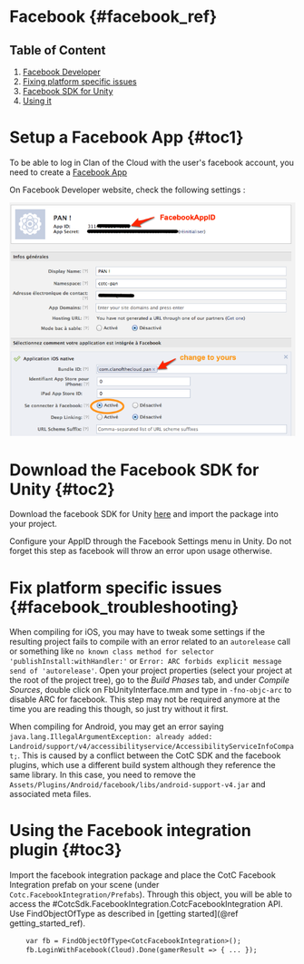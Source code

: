 Facebook {#facebook_ref}
========

## Table of Content

1. [Facebook Developer](#toc1)
2. [Fixing platform specific issues](#facebook_troubleshooting)
3. [Facebook SDK for Unity](#toc2)
4. [Using it](#toc3)

# Setup a Facebook App {#toc1}

To be able to log in Clan of the Cloud with the user's facebook account, you need to create a [Facebook App](http://developers.facebook.com/)

On Facebook Developer website, check the following settings :

![Facebook Settings](./img/FacebookDevelopers.png)

# Download the Facebook SDK for Unity {#toc2}

Download the facebook SDK for Unity [here](https://developers.facebook.com/docs/unity/) and import the package into your project.

Configure your AppID through the Facebook Settings menu in Unity. Do not forget this step as facebook will throw an error upon usage otherwise.

# Fix platform specific issues {#facebook_troubleshooting}

When compiling for iOS, you may have to tweak some settings if the resulting project fails to compile with an error related to an `autorelease` call or something like `no known class method for selector 'publishInstall:withHandler:'` or `Error: ARC forbids explicit message send of 'autorelease'`. Open your project properties (select your project at the root of the project tree), go to the *Build Phases* tab, and under *Compile Sources*, double click on FbUnityInterface.mm and type in `-fno-objc-arc` to disable ARC for facebook. This step may not be required anymore at the time you are reading this though, so just try without it first.

When compiling for Android, you may get an error saying `java.lang.IllegalArgumentException: already added: Landroid/support/v4/accessibilityservice/AccessibilityServiceInfoCompat;`. This is caused by a conflict between the CotC SDK and the facebook plugins, which use a different build system although they reference the same library. In this case, you need to remove the `Assets/Plugins/Android/facebook/libs/android-support-v4.jar` and associated meta files.

# Using the Facebook integration plugin {#toc3}

Import the facebook integration package and place the CotC Facebook Integration prefab on your scene (under `Cotc.FacebookIntegration/Prefabs`). Through this object, you will be able to access the #CotcSdk.FacebookIntegration.CotcFacebookIntegration API. Use FindObjectOfType as described in [getting started](@ref getting_started_ref).

~~~~{.cs}
	var fb = FindObjectOfType<CotcFacebookIntegration>();
	fb.LoginWithFacebook(Cloud).Done(gamerResult => { ... });
~~~~
